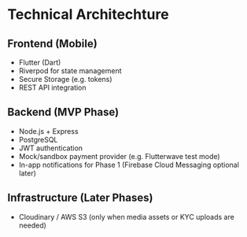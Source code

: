 # Technical Architechture

## **Frontend (Mobile)**
- Flutter (Dart)
- Riverpod for state management  
- Secure Storage (e.g. tokens)
- REST API integration

## **Backend (MVP Phase)**
- Node.js + Express  
- PostgreSQL  
- JWT authentication  
- Mock/sandbox payment provider (e.g. Flutterwave test mode)  
- In-app notifications for Phase 1 (Firebase Cloud Messaging optional later)

## **Infrastructure (Later Phases)**
- Cloudinary / AWS S3 (only when media assets or KYC uploads are needed)

